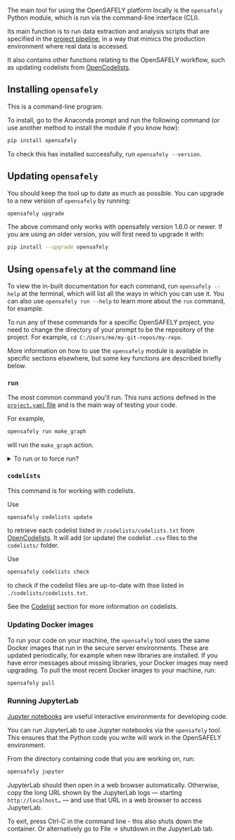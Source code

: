 The main tool for using the OpenSAFELY platform locally is the `opensafely` Python module, which is run via the command-line interface (CLI).

Its main function is to run data extraction and analysis scripts that are specified in the [project pipeline](actions-pipelines.md), in a way that mimics the production environment where real data is accessed.

It also contains other functions relating to the OpenSAFELY workflow, such as updating codelists from [OpenCodelists](https://www.opencodelists.org).

## Installing `opensafely`

This is a command-line program.

To install, go to the Anaconda prompt and run the following command (or use another method to install the module if you know how):

```bash
pip install opensafely
```

To check this has installed successfully, run `opensafely --version`.

## Updating `opensafely`

You should keep the tool up to date as much as possible. You can upgrade to a new version of `opensafely` by running:

```bash
opensafely upgrade
```

The above command only works with opensafely version 1.6.0 or newer. If you are
using an older version, you will first need to upgrade it with:

```bash
pip install --upgrade opensafely
```

## Using `opensafely` at the command line

To view the in-built documentation for each command, run `opensafely --help` at the terminal, which will list all the ways in which you can use it.
You can also use `opensafely run --help` to learn more about the `run` command, for example.

To run any of these commands for a specific OpenSAFELY project, you need to change the directory of your prompt to be the repository of the project.
For example,  `cd C:/Users/me/my-git-repos/my-repo`.


More information on how to use the `opensafely` module is available in specific sections elsewhere, but some key functions are described briefly below.

### `run`

The most common command you'll run.
This runs actions defined in the [`project.yaml` file](actions-pipelines.md) and is the main way of testing your code.

For example,

```bash
opensafely run make_graph
```

will run the `make_graph` action.

<details markdown="1">
<summary>To run or to force run?</summary>

The `run` command takes `--force-run-dependencies` or `-f` arguments,
where the latter is the short form of the former.
However, what do these arguments do?

When an action is a dependency of another action,
the `run` command uses the dependency action's outputs
-- and one of these arguments, if one is present --
to determine whether the dependency action should also run.

If you specify the action to run but don't pass one of these arguments, then:

* The action is run, whether or not its outputs exist.
* Its dependencies are also run, if their outputs do not exist.
  Conversely, its dependencies are not run, if their outputs exist.

If you specify the action to run and pass one of these arguments, then:

* The action is run, whether or not its outputs exist.
* Its dependencies are also run, whether or not their outputs exist.

What about the `run_all` action?
Think of all actions as dependencies of the `run_all` action.

If you specify the `run_all` action but don't pass one of these arguments,
then for each action:

* If the action's outputs exist, then it is not run.
* If the action's outputs do not exist, then it is run.

If you specify the `run_all` action and pass one of these arguments, then:

* All actions are run, whether or not their outputs exist.
</details>

### `codelists`
This command is for working with codelists. 

Use
```bash
opensafely codelists update
```

to retrieve each codelist listed in `/codelists/codelists.txt` from [OpenCodelists](https://www.opencodelists.org).
It will add (or update) the codelist `.csv` files to the `codelists/` folder.

Use
```bash
opensafely codelists check
```

to check if the codelist files are up-to-date with thse listed in `./codelists/codelists.txt`.

See the [Codelist](codelist-intro.md) section for more information on codelists.


### Updating Docker images


To run your code on your machine, the `opensafely` tool uses the same Docker
images that run in the secure server environments. These are updated
periodically, for example when new libraries are installed. If you have error
messages about missing libraries, your Docker images may need upgrading.
To pull the most recent Docker images to your machine, run:

```bash
opensafely pull
```

### Running JupyterLab

[Jupyter notebooks](https://jupyter.org/) are useful interactive
environments for developing code.

You can run JupyterLab to use Jupyter notebooks via the `opensafely`
tool. This ensures that the Python code you write will work in the
OpenSAFELY environment.

From the directory containing code that you are working on, run:

```bash
opensafely jupyter
```

JupyterLab should then open in a web browser automatically. Otherwise,
copy the long URL shown by the JupyterLab logs — starting
`http://localhost…` — and use that URL in a web
browser to access JupyterLab.

To exit, press Ctrl-C in the command line - this also shuts down the container. 
Or alternatively go to File -> shutdown in the JupyterLab tab.
